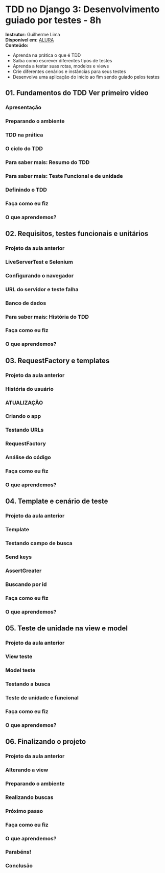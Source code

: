 # TDD no Django 3: Desenvolvimento guiado por testes - 8h
**Instrutor:** Guilherme Lima \
**Disponível em:** [ALURA]('https://cursos.alura.com.br/course/tdd-django-3-testes') \
**Conteúdo:**
 - Aprenda na prática o que é TDD
- Saiba como escrever diferentes tipos de testes
- Aprenda a testar suas rotas, modelos e views
- Crie diferentes cenários e instâncias para seus testes
- Desenvolva uma aplicação do início ao fim sendo guiado pelos testes

## 01. Fundamentos do TDD Ver primeiro vídeo
### Apresentação
### Preparando o ambiente
### TDD na prática
### O ciclo do TDD
### Para saber mais: Resumo do TDD
### Para saber mais: Teste Funcional e de unidade
### Definindo o TDD
### Faça como eu fiz
### O que aprendemos?
## 02. Requisitos, testes funcionais e unitários
### Projeto da aula anterior
### LiveServerTest e Selenium
### Configurando o navegador
### URL do servidor e teste falha
### Banco de dados
### Para saber mais: História do TDD
### Faça como eu fiz
### O que aprendemos?
## 03. RequestFactory e templates
### Projeto da aula anterior
### História do usuário
### ATUALIZAÇÃO
### Criando o app
### Testando URLs
### RequestFactory
### Análise do código
### Faça como eu fiz
### O que aprendemos?
## 04. Template e cenário de teste
### Projeto da aula anterior
### Template
### Testando campo de busca
### Send keys
### AssertGreater
### Buscando por id
### Faça como eu fiz
### O que aprendemos?
## 05. Teste de unidade na view e model
### Projeto da aula anterior
### View teste
### Model teste
### Testando a busca
### Teste de unidade e funcional
### Faça como eu fiz
### O que aprendemos?
## 06. Finalizando o projeto
### Projeto da aula anterior
### Alterando a view
### Preparando o ambiente
### Realizando buscas
### Próximo passo
### Faça como eu fiz
### O que aprendemos?
### Parabéns!
### Conclusão

